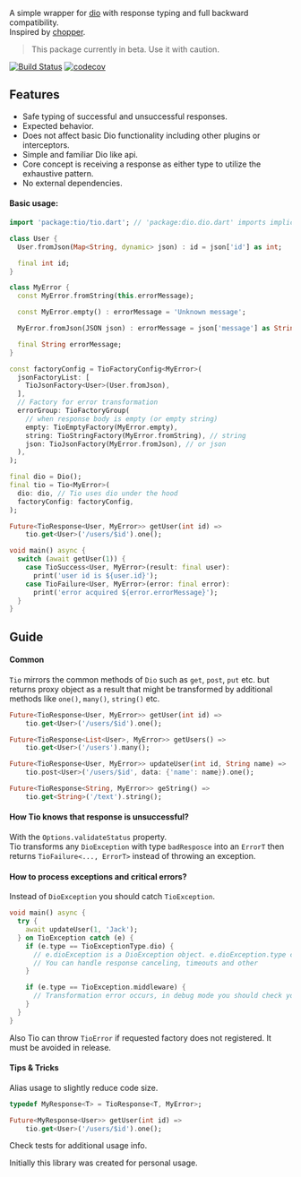 A simple wrapper for [dio](https://pub.dev/packages/dio) with response typing and full backward compatibility.   
Inspired by [chopper](https://pub.dev/packages/chopper).

> This package currently in beta. Use it with caution.

<a href="https://github.com/urusai88/tio/actions"><img src="https://github.com/urusai88/tio/workflows/Build/badge.svg" alt="Build Status"></a>
[![codecov](https://codecov.io/gh/urusai88/tio/branch/main/graph/badge.svg)](https://codecov.io/gh/urusai88/tio)

## Features

- Safe typing of successful and unsuccessful responses.
- Expected behavior.
- Does not affect basic Dio functionality including other plugins or interceptors.
- Simple and familiar Dio like api.
- Core concept is receiving a response as either type to utilize the exhaustive pattern.
- No external dependencies.
 
#### Basic usage:
```dart
import 'package:tio/tio.dart'; // 'package:dio.dio.dart' imports implicitly.

class User {
  User.fromJson(Map<String, dynamic> json) : id = json['id'] as int;

  final int id;
}

class MyError {
  const MyError.fromString(this.errorMessage);

  const MyError.empty() : errorMessage = 'Unknown message';

  MyError.fromJson(JSON json) : errorMessage = json['message'] as String;

  final String errorMessage;
}

const factoryConfig = TioFactoryConfig<MyError>(
  jsonFactoryList: [
    TioJsonFactory<User>(User.fromJson),
  ],
  // Factory for error transformation
  errorGroup: TioFactoryGroup(
    // when response body is empty (or empty string)
    empty: TioEmptyFactory(MyError.empty),
    string: TioStringFactory(MyError.fromString), // string
    json: TioJsonFactory(MyError.fromJson), // or json
  ),
);

final dio = Dio();
final tio = Tio<MyError>(
  dio: dio, // Tio uses dio under the hood
  factoryConfig: factoryConfig,
);

Future<TioResponse<User, MyError>> getUser(int id) =>
    tio.get<User>('/users/$id').one();

void main() async {
  switch (await getUser(1)) {
    case TioSuccess<User, MyError>(result: final user):
      print('user id is ${user.id}');
    case TioFailure<User, MyError>(error: final error):
      print('error acquired ${error.errorMessage}');
  }
}

```

## Guide

#### Common

`Tio` mirrors the common methods of `Dio` such as `get`, `post`, `put` etc. but returns proxy object as a result that might be transformed by additional methods like `one()`, `many()`, `string()` etc.

```dart
Future<TioResponse<User, MyError>> getUser(int id) =>
    tio.get<User>('/users/$id').one();

Future<TioResponse<List<User>, MyError>> getUsers() =>
    tio.get<User>('/users').many();

Future<TioResponse<User, MyError>> updateUser(int id, String name) =>
    tio.post<User>('/users/$id', data: {'name': name}).one();

Future<TioResponse<String, MyError>> geString() =>
    tio.get<String>('/text').string();
```

#### How Tio knows that response is unsuccessful?
With the `Options.validateStatus` property.  
Tio transforms any `DioException` with type `badResposce` into an `ErrorT` then returns `TioFailure<..., ErrorT>` instead of throwing an exception.

#### How to process exceptions and critical errors?
Instead of `DioException` you should catch `TioException`.

```dart
void main() async {
  try {
    await updateUser(1, 'Jack');
  } on TioException catch (e) {
    if (e.type == TioExceptionType.dio) {
      // e.dioException is a DioException object. e.dioException.type can't be DioException.badResponse
      // You can handle response canceling, timeouts and other
    }

    if (e.type == TioException.middleware) {
      // Transformation error occurs, in debug mode you should check your response factories and server response
    }
  }
}
```

Also Tio can throw `TioError` if requested factory does not registered. It must be avoided in release.

#### Tips & Tricks

Alias usage to slightly reduce code size.

```dart
typedef MyResponse<T> = TioResponse<T, MyError>;

Future<MyResponse<User>> getUser(int id) =>
    tio.get<User>('/users/$id').one();
```

Check tests for additional usage info.

Initially this library was created for personal usage.
